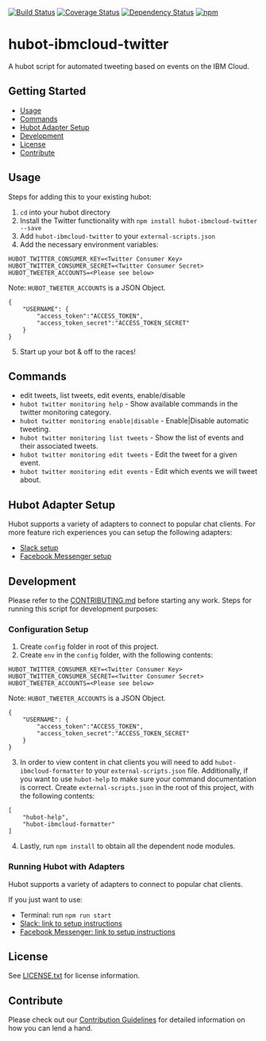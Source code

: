 [![Build Status](https://travis-ci.org/ibm-cloud-solutions/hubot-ibmcloud-twitter.svg?branch=master)](https://travis-ci.org/ibm-cloud-solutions/hubot-ibmcloud-twitter)
[![Coverage Status](https://coveralls.io/repos/github/ibm-cloud-solutions/hubot-ibmcloud-twitter/badge.svg?branch=cleanup)](https://coveralls.io/github/ibm-cloud-solutions/hubot-ibmcloud-twitter?branch=master)
[![Dependency Status](https://dependencyci.com/github/ibm-cloud-solutions/hubot-ibmcloud-twitter/badge)](https://dependencyci.com/github/ibm-cloud-solutions/hubot-ibmcloud-twitter)
[![npm](https://img.shields.io/npm/v/hubot-ibmcloud-twitter.svg?maxAge=2592000)](https://www.npmjs.com/package/hubot-ibmcloud-twitter)

# hubot-ibmcloud-twitter

A hubot script for automated tweeting based on events on the IBM Cloud.

## Getting Started
* [Usage](#usage)
* [Commands](#commands)
* [Hubot Adapter Setup](#hubot-adapter-setup)
* [Development](#development)
* [License](#license)
* [Contribute](#contribute)

## Usage

Steps for adding this to your existing hubot:

1. `cd` into your hubot directory
2. Install the Twitter functionality with `npm install hubot-ibmcloud-twitter --save`
3. Add `hubot-ibmcloud-twitter` to your `external-scripts.json`
4. Add the necessary environment variables:
```
HUBOT_TWITTER_CONSUMER_KEY=<Twitter Consumer Key>
HUBOT_TWITTER_CONSUMER_SECRET=<Twitter Consumer Secret>
HUBOT_TWEETER_ACCOUNTS=<Please see below>
```
  Note: `HUBOT_TWEETER_ACCOUNTS` is a JSON Object.
```
{
    "USERNAME": {
        "access_token":"ACCESS_TOKEN",
        "access_token_secret":"ACCESS_TOKEN_SECRET"
    }
}
```
5. Start up your bot & off to the races!

## Commands
- edit tweets, list tweets, edit events, enable/disable
- `hubot twitter monitoring help` - Show available commands in the twitter monitoring category.
- `hubot twitter monitoring enable|disable` - Enable|Disable automatic tweeting.
- `hubot twitter monitoring list tweets` - Show the list of events and their associated tweets.
- `hubot twitter monitoring edit tweets` - Edit the tweet for a given event.
- `hubot twitter monitoring edit events` - Edit which events we will tweet about.

## Hubot Adapter Setup

Hubot supports a variety of adapters to connect to popular chat clients.  For more feature rich experiences you can setup the following adapters:
- [Slack setup](https://github.com/ibm-cloud-solutions/hubot-ibmcloud-twitter/blob/master/docs/adapters/slack.md)
- [Facebook Messenger setup](https://github.com/ibm-cloud-solutions/hubot-ibmcloud-twitter/blob/master/docs/adapters/facebook.md)

## Development

Please refer to the [CONTRIBUTING.md](https://github.com/ibm-cloud-solutions/hubot-ibmcloud-twitter/blob/master/CONTRIBUTING.md) before starting any work.  Steps for running this script for development purposes:

### Configuration Setup

1. Create `config` folder in root of this project.
2. Create `env` in the `config` folder, with the following contents:
```
HUBOT_TWITTER_CONSUMER_KEY=<Twitter Consumer Key>
HUBOT_TWITTER_CONSUMER_SECRET=<Twitter Consumer Secret>
HUBOT_TWEETER_ACCOUNTS=<Please see below>
```
  Note: `HUBOT_TWEETER_ACCOUNTS` is a JSON Object.
```
{
    "USERNAME": {
        "access_token":"ACCESS_TOKEN",
        "access_token_secret":"ACCESS_TOKEN_SECRET"
    }
}
```
3. In order to view content in chat clients you will need to add `hubot-ibmcloud-formatter` to your `external-scripts.json` file. Additionally, if you want to use `hubot-help` to make sure your command documentation is correct.  Create `external-scripts.json` in the root of this project, with the following contents:
```
[
    "hubot-help",
    "hubot-ibmcloud-formatter"
]
```
4. Lastly, run `npm install` to obtain all the dependent node modules.

### Running Hubot with Adapters

Hubot supports a variety of adapters to connect to popular chat clients.

If you just want to use:
 - Terminal: run `npm run start`
 - [Slack: link to setup instructions](https://github.com/ibm-cloud-solutions/hubot-ibmcloud-twitter/blob/master/docs/adapters/slack.md)
 - [Facebook Messenger: link to setup instructions](https://github.com/ibm-cloud-solutions/hubot-ibmcloud-twitter/blob/master/docs/adapters/facebook.md)

## License

See [LICENSE.txt](https://github.com/ibm-cloud-solutions/hubot-ibmcloud-twitter/blob/master/LICENSE.txt) for license information.

## Contribute <a id="contribute"></a>

Please check out our [Contribution Guidelines](https://github.com/ibm-cloud-solutions/hubot-ibmcloud-twitter/blob/master/CONTRIBUTING.md) for detailed information on how you can lend a hand.
